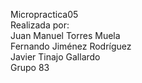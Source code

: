 Micropractica05</br>
Realizada por:</br>
Juan Manuel Torres Muela</br>
Fernando Jiménez Rodríguez</br>
Javier Tinajo Gallardo</br>
Grupo 83
